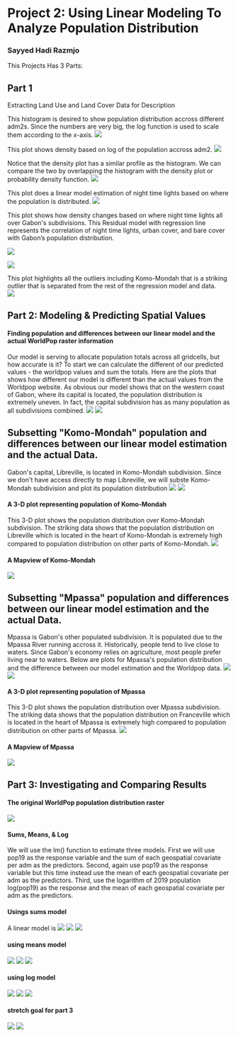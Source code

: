 # Project 2: Using Linear Modeling To Analyze Population Distribution
### Sayyed Hadi Razmjo

This Projects Has 3 Parts:

## Part 1
Extracting Land Use and Land Cover Data for Description

This histogram is desired to show population distribution accross different adm2s. Since the numbers are very big, the log function is used to scale them according to the x-axis. 
![](project2_part1_hitogram.png)

This plot shows density based on log of the population accross adm2. 
![](project2_part1_density.png)

Notice that the density plot has a similar profile as the histogram.  We can compare the two by overlapping the histogram with the density plot or probability density function. 
![](project2_part1_density&histogram.png)

This plot does a linear model estimation of night time lights based on where the population is distributed. 
![](project2_part1_ntl&pop19.png)

This plot shows how density changes based on where night time lights all over Gabon's subdivisions. This Residual model with regression line represents the correlation of night time lights, urban cover, and bare cover with Gabon’s population distribution.

![](project2_part1_ntl.png)

![](project2_part1_all_together.png)

This plot highlights all the outliers including Komo-Mondah that is a striking outlier that is separated from the rest of the regression model and data.  
![](Error_with_text.png)

## Part 2: Modeling & Predicting Spatial Values
#### Finding population and differences between our linear model and the actual WorldPop raster information
Our model is serving to allocate population totals across all gridcells, but how accurate is it?  To start we can calculate the different of our predicted values - the worldpop values and sum the totals. Here are the plots that shows how different our model is different than the actual values from the Worldpop website. As obvious our model shows that on the western coast of Gabon, where its capital is located, the population distribution is extremely uneven. In fact, the capital subdivision has as many population as all subdivisions combined. 
![](project2_part2_diff.png)
![](project2_part2_diff_pop.png)


## Subsetting "Komo-Mondah" population and differences between our linear model estimation and the actual Data.
Gabon's capital, Libreville, is located in Komo-Mondah subdivision. Since we don't have access directly to map Libreville, we will subste Komo-Mondah subdivision and plot its population distribution
![](project2_part2_Mondah_diff.png)
![](project2_part2_Mondah_pop.png)


#### A 3-D plot representing population of Komo-Mondah
This 3-D plot shows the population distribution over Komo-Mondah subdivision. The striking data shows that the population distribution on Libreville which is located in the heart of Komo-Mondah is extremely high compared to population distribution on other parts of Komo-Mondah. 
![](project2_part2_Mondah_3d_plot.PNG)


#### A Mapview of Komo-Mondah
![](Project2_part2_Mondah_mapview.png)


## Subsetting "Mpassa" population and differences between our linear model estimation and the actual Data.
Mpassa is Gabon's other populated subdivision. It is populated due to the Mpassa River running accross it. Historically, people tend to live close to waters. Since Gabon's economy relies on agriculture, most people prefer living near to waters. Below are plots for Mpassa's population distribution and the difference between our model estimation and the Worldpop data.
![](project2_part2_Mpassa_diff.png)
![](project2_part2_Mpassa_pop.png)


#### A 3-D plot representing population of Mpassa
This 3-D plot shows the population distribution over Mpassa subdivision. The striking data shows that the population distribution on Franceville which is located in the heart of Mpassa is extremely high compared to population distribution on other parts of Mpassa. 
![](project2_part2_Mpassa_3d_plot.PNG)


#### A Mapview of Mpassa
![](project2_part2_Mpassa_mapview.png)



## Part 3: Investigating and Comparing Results
#### The original WorldPop population distribution raster
![](project2_part3_actual_population_worldpop.png)


#### Sums, Means, & Log
We will use the lm() function to estimate three models.  First we will use pop19 as the response variable and the sum of each geospatial covariate per adm as the predictors.  Second, again use pop19 as the response variable but this time instead use the mean of each geospatial covariate per adm as the predictors.  Third, use the logarithm of 2019 population log(pop19) as the response and the mean of each geospatial covariate per adm as the predictors.


#### Usings sums model
A linear model is 
![](project2_part3_population_sums.png)
![](project2_part3_population_sums_diff.png)
![](project2_part3_population_sums_3d.PNG)


#### using means model

![](project2_part3_population_means.png)
![](project2_part3_population_means_diff.png)
![](project2_part3_population_means_3d.PNG)



#### using log model
![](project2_part3_population_logpop.png)
![](project2_part3_population_logpop_diff.png)
![](project2_part3_population_logpop_3d.PNG)


#### stretch goal for part 3
![](project2_part3_strechgoal2.png)
![](project2_part3_stretchgoal2_1.png)



